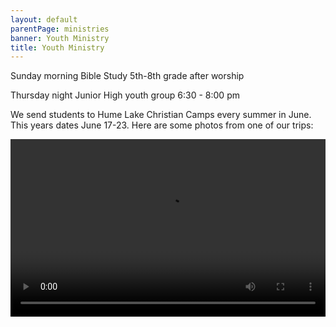 ```yaml
---
layout: default
parentPage: ministries
banner: Youth Ministry
title: Youth Ministry
---
```

Sunday morning Bible Study 5th-8th grade after worship

Thursday night Junior High youth group 6:30 - 8:00 pm

We send students to Hume Lake Christian Camps every summer in June. This years dates June 17-23. Here are some photos from one of our trips:

<div style="max-width: 700px; max-height:393.75px">
  <div style="max-width: 700px;height: 0;padding-bottom: 56.25%; position: relative;">
    <video style="position: absolute; top:0; left: 0;width: 100%; height: 100%" src="/assets/videos/hume.m4v" controls></video>
  </div>
</div>
